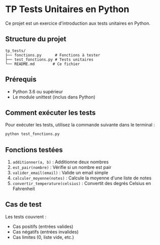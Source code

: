 # TP Tests Unitaires en Python

Ce projet est un exercice d'introduction aux tests unitaires en Python.

## Structure du projet

```
tp_tests/
├── fonctions.py      # Fonctions à tester
├── test_fonctions.py # Tests unitaires
└── README.md        # Ce fichier
```

## Prérequis

- Python 3.6 ou supérieur
- Le module unittest (inclus dans Python)

## Comment exécuter les tests

Pour exécuter les tests, utilisez la commande suivante dans le terminal :

```bash
python test_fonctions.py
```

## Fonctions testées

1. `additionner(a, b)` : Additionne deux nombres
2. `est_pair(nombre)` : Vérifie si un nombre est pair
3. `valider_email(email)` : Valide un email simple
4. `calculer_moyenne(notes)` : Calcule la moyenne d'une liste de notes
5. `convertir_temperature(celsius)` : Convertit des degrés Celsius en Fahrenheit

## Cas de test

Les tests couvrent :
- Cas positifs (entrées valides)
- Cas négatifs (entrées invalides)
- Cas limites (0, liste vide, etc.) 